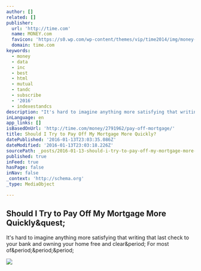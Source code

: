 ```yaml
---
author: []
related: []
publisher:
  url: 'http://time.com'
  name: MONEY.com
  favicon: 'https://s0.wp.com/wp-content/themes/vip/time2014/img/money-favicon.ico'
  domain: time.com
keywords:
  - money
  - data
  - inc
  - best
  - html
  - mutual
  - tandc
  - subscribe
  - '2016'
  - indexestandcs
description: "It's hard to imagine anything more satisfying that writing that last check to your bank and owning your home free and clear. For most of..."
inLanguage: en
app_links: []
isBasedOnUrl: 'http://time.com/money/2791962/pay-off-mortgage/'
title: Should I Try to Pay Off My Mortgage More Quickly?
datePublished: '2016-01-13T23:03:35.086Z'
dateModified: '2016-01-13T23:03:18.226Z'
sourcePath: _posts/2016-01-13-should-i-try-to-pay-off-my-mortgage-more-quickly.md
published: true
inFeed: true
hasPage: false
inNav: false
_context: 'http://schema.org'
_type: MediaObject

---
```

<article style=""><h1>Should I Try to Pay Off My Mortgage More Quickly&amp;quest;</h1><p>It's hard to imagine anything more satisfying that writing that last check to your bank and owning your home free and clear&amp;period; For most of&amp;period;&amp;period;&amp;period;</p><img src="https://s0.wp.com/wp-content/themes/vip/time2014/img/money-logo.png" /></article>